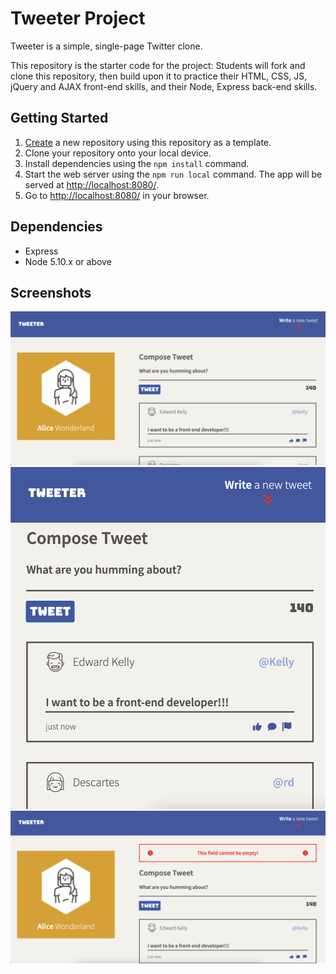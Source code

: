 # Tweeter Project

Tweeter is a simple, single-page Twitter clone.

This repository is the starter code for the project: Students will fork and clone this repository, then build upon it to practice their HTML, CSS, JS, jQuery and AJAX front-end skills, and their Node, Express back-end skills.

## Getting Started

1. [Create](https://docs.github.com/en/repositories/creating-and-managing-repositories/creating-a-repository-from-a-template) a new repository using this repository as a template.
2. Clone your repository onto your local device.
3. Install dependencies using the `npm install` command.
3. Start the web server using the `npm run local` command. The app will be served at <http://localhost:8080/>.
4. Go to <http://localhost:8080/> in your browser.

## Dependencies

- Express
- Node 5.10.x or above

## Screenshots
!["Screenshot of tweet desktop page](https://github.com/bshin132/tweeter2/blob/master/docs/desktop.png?raw=true)
!["Screenshot of tweet mobile page](https://github.com/bshin132/tweeter2/blob/master/docs/responsive.png?raw=true)
!["Screenshot of tweet error message](https://github.com/bshin132/tweeter2/blob/master/docs/error.png?raw=true)
